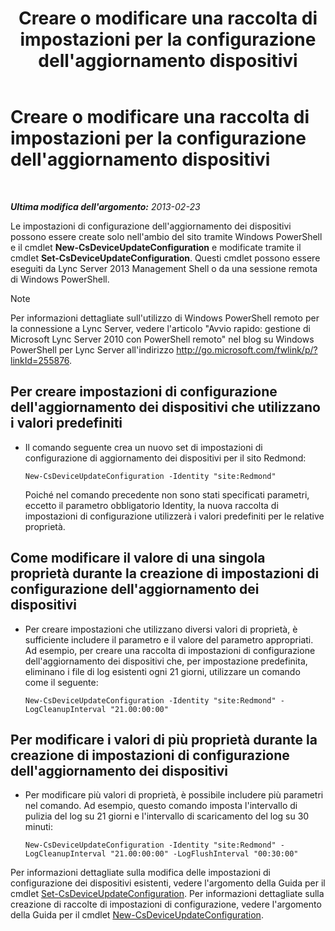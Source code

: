 ﻿---
title: Creare o modificare una raccolta di impostazioni per la configurazione dell'aggiornamento dispositivi
TOCTitle: Creare o modificare una raccolta di impostazioni per la configurazione dell'aggiornamento dispositivi
ms:assetid: 3e8ce95f-a8c8-417c-b1f7-0f759a567aff
ms:mtpsurl: https://technet.microsoft.com/it-it/library/JJ994029(v=OCS.15)
ms:contentKeyID: 52062135
ms.date: 08/24/2015
mtps_version: v=OCS.15
ms.translationtype: HT
---

# Creare o modificare una raccolta di impostazioni per la configurazione dell'aggiornamento dispositivi

 

_**Ultima modifica dell'argomento:** 2013-02-23_

Le impostazioni di configurazione dell'aggiornamento dei dispositivi possono essere create solo nell'ambio del sito tramite Windows PowerShell e il cmdlet **New-CsDeviceUpdateConfiguration** e modificate tramite il cmdlet **Set-CsDeviceUpdateConfiguration**. Questi cmdlet possono essere eseguiti da Lync Server 2013 Management Shell o da una sessione remota di Windows PowerShell.


> [!NOTE]
> Per informazioni dettagliate sull'utilizzo di Windows PowerShell remoto per la connessione a Lync Server, vedere l'articolo "Avvio rapido: gestione di Microsoft Lync Server 2010 con PowerShell remoto" nel blog su Windows PowerShell per Lync Server all'indirizzo <A href="http://go.microsoft.com/fwlink/p/?linkid=255876">http://go.microsoft.com/fwlink/p/?linkId=255876</A>.




## Per creare impostazioni di configurazione dell'aggiornamento dei dispositivi che utilizzano i valori predefiniti

  - Il comando seguente crea un nuovo set di impostazioni di configurazione di aggiornamento dei dispositivi per il sito Redmond:
    
        New-CsDeviceUpdateConfiguration -Identity "site:Redmond"
    
    Poiché nel comando precedente non sono stati specificati parametri, eccetto il parametro obbligatorio Identity, la nuova raccolta di impostazioni di configurazione utilizzerà i valori predefiniti per le relative proprietà.

## Come modificare il valore di una singola proprietà durante la creazione di impostazioni di configurazione dell'aggiornamento dei dispositivi

  - Per creare impostazioni che utilizzano diversi valori di proprietà, è sufficiente includere il parametro e il valore del parametro appropriati. Ad esempio, per creare una raccolta di impostazioni di configurazione dell'aggiornamento dei dispositivi che, per impostazione predefinita, eliminano i file di log esistenti ogni 21 giorni, utilizzare un comando come il seguente:
    
        New-CsDeviceUpdateConfiguration -Identity "site:Redmond" -LogCleanupInterval "21.00:00:00"

## Per modificare i valori di più proprietà durante la creazione di impostazioni di configurazione dell'aggiornamento dei dispositivi

  - Per modificare più valori di proprietà, è possibile includere più parametri nel comando. Ad esempio, questo comando imposta l'intervallo di pulizia del log su 21 giorni e l'intervallo di scaricamento del log su 30 minuti:
    
        New-CsDeviceUpdateConfiguration -Identity "site:Redmond" -LogCleanupInterval "21.00:00:00" -LogFlushInterval "00:30:00"

Per informazioni dettagliate sulla modifica delle impostazioni di configurazione dei dispositivi esistenti, vedere l'argomento della Guida per il cmdlet [Set-CsDeviceUpdateConfiguration](set-csdeviceupdateconfiguration.md). Per informazioni dettagliate sulla creazione di raccolte di impostazioni di configurazione, vedere l'argomento della Guida per il cmdlet [New-CsDeviceUpdateConfiguration](new-csdeviceupdateconfiguration.md).

